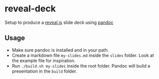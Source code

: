 # reveal-deck

Setup to produce a [reveal.js](revealjs.com) slide deck using [pandoc](pandoc.org)

## Usage

- Make sure pandoc is installed and in your path.
- Create a markdown file `my-slides.md` inside the `slides` folder. Look at the example file for inspiration.
- Run `./build.sh my-slides` inside the root folder. Pandoc will build a presentation in the `build` folder.
